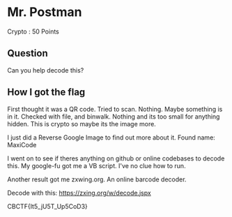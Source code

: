 # Mr. Postman

Crypto : 50 Points

## Question

Can you help decode this?

## How I got the flag

First thought it was a QR code. Tried to scan. Nothing. Maybe something is in it. Checked with file, and binwalk. Nothing and its too small for anything hidden. This is crypto so maybe its the image more.

I just did a Reverse Google Image to find out more about it.
Found name: MaxiCode

I went on to see if theres anything on github or online codebases to decode this. My google-fu got me a VB script. I've no clue how to run.

Another result got me zxwing.org. An online barcode decoder.

Decode with this: https://zxing.org/w/decode.jspx

CBCTF{It5_jU5T_Up5CoD3}
